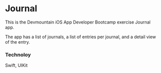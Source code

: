 # Journal

This is the Devmountain iOS App Developer Bootcamp exercise Journal app.

The app has a list of journals, a list of entries per journal, and a detail view of the entry.

### Technoloy

Swift, UIKit
